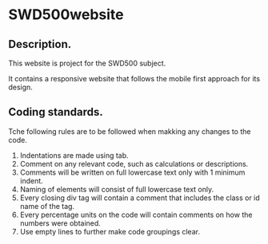 # SWD500website
## Description.

This website is project for the SWD500 subject.

It contains a responsive website that follows the mobile first approach for its design.

## Coding standards.

Tche following rules are to be followed when makking any changes to the code.
1.	Indentations are made using tab.
2.	Comment on any relevant code, such as calculations or descriptions.
3.	Comments will be written on full lowercase text only with 1 minimum indent.
4.	Naming of elements will consist of full lowercase text only.
5.	Every closing div tag will contain a comment that includes the class or id name of the tag.
6.	Every percentage units on the code will contain comments on how the numbers were obtained.
7.	Use empty lines to further make code groupings clear.
